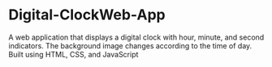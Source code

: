 # Digital-ClockWeb-App
A web application that displays a digital clock with hour, minute, and second indicators. The background image changes according to the time of day. Built using HTML, CSS, and JavaScript
